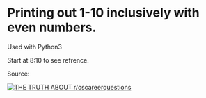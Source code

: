 # Printing out 1-10 inclusively with even numbers.
Used with Python3

Start at 8:10 to see refrence.

Source:

[![THE TRUTH ABOUT r/cscareerquestions](https://img.youtube.com/vi/fBOgxIxv2ic/0.jpg)](https://www.youtube.com/watch?v=fBOgxIxv2ic?t=490)


